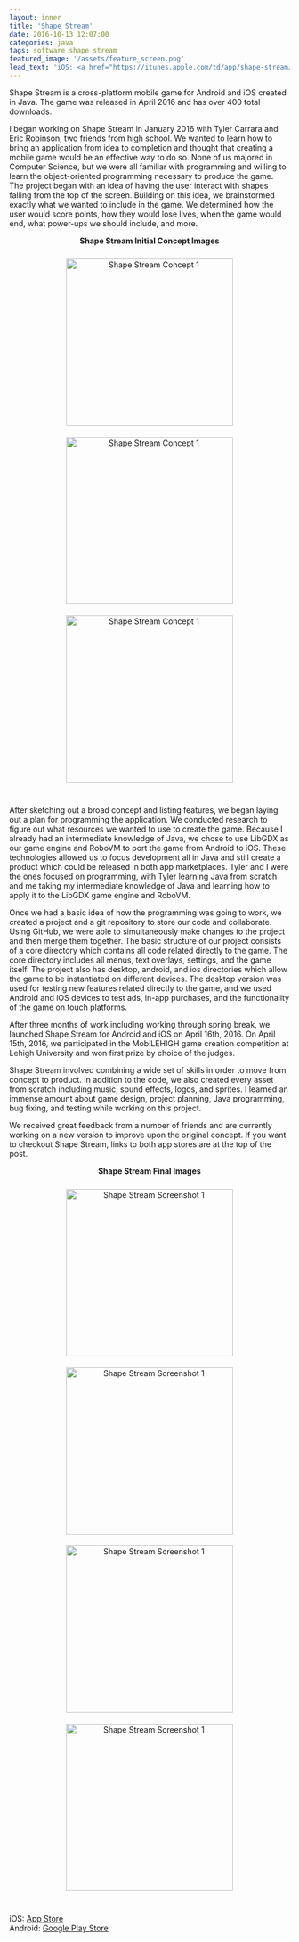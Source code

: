 ```yaml
---
layout: inner
title: 'Shape Stream'
date: 2016-10-13 12:07:00
categories: java
tags: software shape stream
featured_image: '/assets/feature_screen.png'
lead_text: 'iOS: <a href="https://itunes.apple.com/td/app/shape-stream/id1095099500?mt=8">App Store</a> -- Android: <a href="https://play.google.com/store/apps/details?id=com.tea.game&hl=en">Google Play Store</a>'
---
```


Shape Stream is a cross-platform mobile game for Android and iOS created in Java. The game was released in April 2016 and has over 400 total downloads.

I began working on Shape Stream in January 2016 with Tyler Carrara and Eric Robinson, two friends from high school. We wanted to learn how to bring an application from idea to completion and thought that creating a mobile game would be an effective way to do so. None of us majored in Computer Science, but we were all familiar with programming and willing to learn the object-oriented programming necessary to produce the game. The project began with an idea of having the user interact with shapes falling from the top of the screen. Building on this idea, we brainstormed exactly what we wanted to include in the game. We determined how the user would score points, how they would lose lives, when the game would end, what power-ups we should include, and more.

<div style="text-align: center;">
  <p style="font-weight: bold">Shape Stream Initial Concept Images</p>
</div>
<div style="text-align: center;">
  <img src="/assets/concept-image1.png" alt="Shape Stream Concept 1" style="width: 300px; padding: 10px"/>
  <img src="/assets/concept-image2.png" alt="Shape Stream Concept 1" style="width: 300px; padding: 10px"/>
  <img src="/assets/concept-image3.png" alt="Shape Stream Concept 1" style="width: 300px; padding: 10px"/>
</div>
<br/>

After sketching out a broad concept and listing features, we began laying out a plan for programming the application. We conducted research to figure out what resources we wanted to use to create the game. Because I already had an intermediate knowledge of Java, we chose to use LibGDX as our game engine and RoboVM to port the game from Android to iOS. These technologies allowed us to focus development all in Java and still create a product which could be released in both app marketplaces. Tyler and I were the ones focused on programming, with Tyler learning Java from scratch and me taking my intermediate knowledge of Java and learning how to apply it to the LibGDX game engine and RoboVM.

Once we had a basic idea of how the programming was going to work, we created a project and a git repository to store our code and collaborate. Using GitHub, we were able to simultaneously make changes to the project and then merge them together. The basic structure of our project consists of a core directory which contains all code related directly to the game. The core directory includes all menus, text overlays, settings, and the game itself. The project also has desktop, android, and ios directories which allow the game to be instantiated on different devices. The desktop version was used for testing new features related directly to the game, and we used Android and iOS devices to test ads, in-app purchases, and the functionality of the game on touch platforms.

After three months of work including working through spring break, we launched Shape Stream for Android and iOS on April 16th, 2016. On April 15th, 2016, we participated in the MobiLEHIGH game creation competition at Lehigh University and won first prize by choice of the judges.

Shape Stream involved combining a wide set of skills in order to move from concept to product. In addition to the code, we also created every asset from scratch including music, sound effects, logos, and sprites. I learned an immense amount about game design, project planning, Java programming, bug fixing, and testing while working on this project.

We received great feedback from a number of friends and are currently working on a new version to improve upon the original concept. If you want to checkout Shape Stream, links to both app stores are at the top of the post.

<div style="text-align: center;">
  <p style="font-weight: bold">Shape Stream Final Images</p>
</div>
<div style="text-align: center;">
  <img src="/assets/ShapeStreamScreenshot1.png" alt="Shape Stream Screenshot 1" style="width: 300px; padding: 10px"/>
  <img src="/assets/ShapeStreamScreenshot3.png" alt="Shape Stream Screenshot 1" style="width: 300px; padding: 10px"/>
  <img src="/assets/ShapeStreamScreenshot4.png" alt="Shape Stream Screenshot 1" style="width: 300px; padding: 10px"/>
  <img src="/assets/ShapeStreamScreenshot5.png" alt="Shape Stream Screenshot 1" style="width: 300px; padding: 10px"/>
</div>
<br/>

iOS: [App Store](https://itunes.apple.com/td/app/shape-stream/id1095099500?mt=8) <br/>
Android: [Google Play Store](https://play.google.com/store/apps/details?id=com.tea.game&hl=en)

